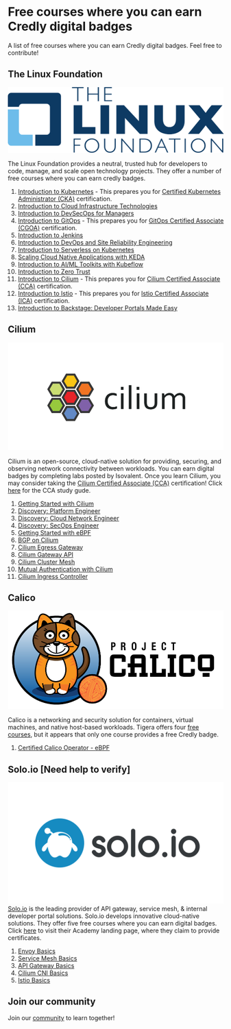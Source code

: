 # Free courses where you can earn Credly digital badges

A list of free courses where you can earn Credly digital badges. Feel free to contribute!

## The Linux Foundation

![Alt text](images/Linux_Foundation_logo.png?raw=true "The Linux Foundation Logo")

The Linux Foundation provides a neutral, trusted hub for developers to code, manage, and scale open technology projects. They offer a number of free courses where you can earn credly badges. 

1. [Introduction to Kubernetes](https://training.linuxfoundation.org/training/introduction-to-kubernetes/) - This prepares you for [Certified Kubernetes Administrator (CKA)](https://cka.kubeflex.io) certification.
2. [Introduction to Cloud Infrastructure Technologies](https://training.linuxfoundation.org/training/introduction-to-cloud-infrastructure-technologies/)
3. [Introduction to DevSecOps for Managers](https://training.linuxfoundation.org/training/introduction-to-devsecops-for-managers-lfs180/)
4. [Introduction to GitOps](https://training.linuxfoundation.org/training/introduction-to-gitops-lfs169/) - This prepares you for [GitOps Certified Associate (CGOA)](https://cgoa.kubeflex.io) certification.
5. [Introduction to Jenkins](https://training.linuxfoundation.org/training/introduction-to-jenkins-lfs167/)
6. [Introduction to DevOps and Site Reliability Engineering](https://training.linuxfoundation.org/training/introduction-to-devops-and-site-reliability-engineering-lfs162/)
7. [Introduction to Serverless on Kubernetes](https://training.linuxfoundation.org/training/introduction-to-serverless-on-kubernetes-lfs157/)
8. [Scaling Cloud Native Applications with KEDA](https://training.linuxfoundation.org/express-learning/scaling-cloud-native-applications-with-keda-lfel1014/)
9. [Introduction to AI/ML Toolkits with Kubeflow](https://training.linuxfoundation.org/training/introduction-to-ai-ml-toolkits-with-kubeflow-lfs147/)
10. [Introduction to Zero Trust](https://training.linuxfoundation.org/training/introduction-to-zero-trust-lfs183/)
11. [Introduction to Cilium](https://training.linuxfoundation.org/training/introduction-to-cilium-lfs146/) - This prepares you for [Cilium Certified Associate (CCA)](https://cca.kubeflex.io) certification.
12. [Introduction to Istio](https://training.linuxfoundation.org/training/introduction-to-istio-lfs144/) - This prepares you for [Istio Certified Associate (ICA)](https://ica.kubeflex.io) certification.
13. [Introduction to Backstage: Developer Portals Made Easy](https://training.linuxfoundation.org/training/introduction-to-backstage-developer-portals-made-easy-lfs142/)


## Cilium 
![Alt text](images/cilium-logo-920x460-sue-v1.png?raw=true "Cilium Logo")

Cilium is an open-source, cloud-native solution for providing, securing, and observing network connectivity between workloads. You can earn digital badges by completing labs posted by Isovalent. Once you learn Cilium, you may consider taking the [Cilium Certified Associate (CCA)](https://cca.kubeflex.io) certification! Click [here](https://medium.com/@nvsajeeva/how-to-pass-cca-cilium-certified-associate-exam-5a1b4f6ca63b) for the CCA study gude. 

1. [Getting Started with Cilium](https://isovalent.com/labs/cilium-getting-started/)
2. [Discovery: Platform Engineer](https://isovalent.com/labs/discovery-platform-engineer/)
3. [Discovery: Cloud Network Engineer](https://isovalent.com/labs/discovery-cloud-network-engineer/)
4. [Discovery: SecOps Engineer](https://isovalent.com/labs/discovery-secops-engineer/)
5. [Getting Started with eBPF](https://isovalent.com/labs/ebpf-getting-started/)
6. [BGP on Cilium](https://isovalent.com/labs/cilium-bgp/)
7. [Cilium Egress Gateway](https://isovalent.com/labs/cilium-egress-gateway/)
8. [Cilium Gateway API](https://isovalent.com/labs/cilium-gateway-api/)
9. [Cilium Cluster Mesh](https://isovalent.com/labs/cilium-cluster-mesh/)
10. [Mutual Authentication with Cilium](https://isovalent.com/labs/cilium-mutual-authentication/)
11. [Cilium Ingress Controller](https://isovalent.com/labs/cilium-ingress-controller/)

## Calico
![Alt text](images/calico.png?raw=true "Calico Logo")

Calico is a networking and security solution for containers, virtual machines, and native host-based workloads. Tigera offers four [free courses](https://www.tigera.io/lp/calico-certification/), but it appears that only one course provides a free Credly badge.

1. [Certified Calico Operator - eBPF](https://academy.tigera.io/course/certified-calico-operator-ebpf/)

## Solo.io [Need help to verify]
![Alt text](images/Solo.jpg?raw=true "Solo Logo")
[Solo.io](https://www.solo.io/) is the leading provider of API gateway, service mesh, & internal developer portal solutions. Solo.io develops innovative cloud-native solutions.
They offer five free courses where you can earn digital badges. Click [here](https://www.solo.io/academy/) to visit their Academy landing page, where they claim to provide certificates.

1. [Envoy Basics](https://academy.solo.io/learn/courses/81/envoy-basics)
2. [Service Mesh Basics](https://academy.solo.io/learn/courses/80/service-mesh-basics)
3. [API Gateway Basics](https://academy.solo.io/learn/courses/79/api-gateway-basics)
4. [Cilium CNI Basics](https://academy.solo.io/learn/courses/78/cilium-cni-basics)
5. [Istio Basics](https://academy.solo.io/learn/courses/77/istio-basics)

## Join our community

Join our [community](https://www.linkedin.com/groups/13092099/) to learn together!
